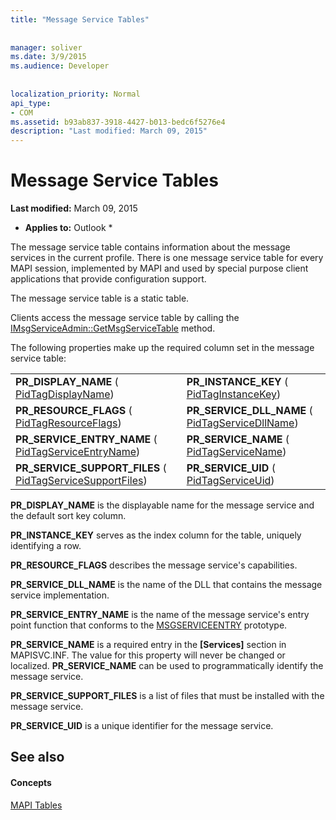 ```yaml
---
title: "Message Service Tables"
 
 
manager: soliver
ms.date: 3/9/2015
ms.audience: Developer
 
 
localization_priority: Normal
api_type:
- COM
ms.assetid: b93ab837-3918-4427-b013-bedc6f5276e4
description: "Last modified: March 09, 2015"
---
```


# Message Service Tables

 **Last modified:** March 09, 2015 
  
 * **Applies to:** Outlook * 
  
The message service table contains information about the message services in the current profile. There is one message service table for every MAPI session, implemented by MAPI and used by special purpose client applications that provide configuration support. 
  
The message service table is a static table.
  
Clients access the message service table by calling the [IMsgServiceAdmin::GetMsgServiceTable](imsgserviceadmin-getmsgservicetable.md) method. 
  
The following properties make up the required column set in the message service table:
  
|||
|:-----|:-----|
|**PR_DISPLAY_NAME** ( [PidTagDisplayName](pidtagdisplayname-canonical-property.md))  <br/> |**PR_INSTANCE_KEY** ( [PidTagInstanceKey](pidtaginstancekey-canonical-property.md))  <br/> |
|**PR_RESOURCE_FLAGS** ( [PidTagResourceFlags](pidtagresourceflags-canonical-property.md))  <br/> |**PR_SERVICE_DLL_NAME** ( [PidTagServiceDllName](pidtagservicedllname-canonical-property.md))  <br/> |
|**PR_SERVICE_ENTRY_NAME** ( [PidTagServiceEntryName](pidtagserviceentryname-canonical-property.md))  <br/> |**PR_SERVICE_NAME** ( [PidTagServiceName](pidtagservicename-canonical-property.md))  <br/> |
|**PR_SERVICE_SUPPORT_FILES** ( [PidTagServiceSupportFiles](pidtagservicesupportfiles-canonical-property.md))  <br/> |**PR_SERVICE_UID** ( [PidTagServiceUid](pidtagserviceuid-canonical-property.md))  <br/> |
   
 **PR_DISPLAY_NAME** is the displayable name for the message service and the default sort key column. 
  
 **PR_INSTANCE_KEY** serves as the index column for the table, uniquely identifying a row. 
  
 **PR_RESOURCE_FLAGS** describes the message service's capabilities. 
  
 **PR_SERVICE_DLL_NAME** is the name of the DLL that contains the message service implementation. 
  
 **PR_SERVICE_ENTRY_NAME** is the name of the message service's entry point function that conforms to the [MSGSERVICEENTRY](msgserviceentry.md) prototype. 
  
 **PR_SERVICE_NAME** is a required entry in the **[Services]** section in MAPISVC.INF. The value for this property will never be changed or localized. **PR_SERVICE_NAME** can be used to programmatically identify the message service. 
  
 **PR_SERVICE_SUPPORT_FILES** is a list of files that must be installed with the message service. 
  
 **PR_SERVICE_UID** is a unique identifier for the message service. 
  
## See also

#### Concepts

[MAPI Tables](mapi-tables.md)

